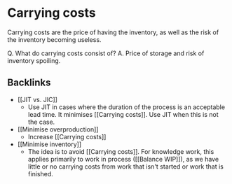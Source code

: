 # Carrying costs
Carrying costs are the price of having the inventory, as well as the risk of the inventory becoming useless.

Q. What do carrying costs consist of?
A. Price of storage and risk of inventory spoiling.

## Backlinks
* [[JIT vs. JIC]]
	* Use JIT in cases where the duration of the process is an acceptable lead time. It minimises [[Carrying costs]]. Use JIT when this is not the case.
* [[Minimise overproduction]]
	* Increase [[Carrying costs]]
* [[Minimise inventory]]
	* The idea is to avoid [[Carrying costs]]. For knowledge work, this applies primarily to work in process ([[Balance WIP]]), as we have little or no carrying costs from work that isn't started or work that is finished.

<!-- {BearID:4C29468D-C1B9-405B-A620-61CE665F6B07-48107-0000751C7D5FF787} -->
